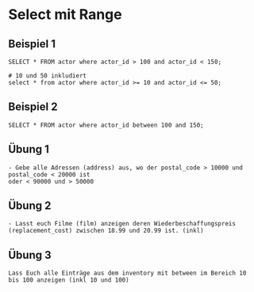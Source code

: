 # Select mit Range 

## Beispiel 1

```
SELECT * FROM actor where actor_id > 100 and actor_id < 150;

# 10 und 50 inkludiert
select * from actor where actor_id >= 10 and actor_id <= 50;
```

## Beispiel 2

```
SELECT * FROM actor where actor_id between 100 and 150;
```

## Übung 1

```
- Gebe alle Adressen (address) aus, wo der postal_code > 10000 und postal_code < 20000 ist 
oder < 90000 und > 50000 

```

## Übung 2

```
- Lasst euch Filme (film) anzeigen deren Wiederbeschaffungspreis (replacement_cost) zwischen 18.99 und 20.99 ist. (inkl) 

```

## Übung 3

```
Lass Euch alle Einträge aus dem inventory mit between im Bereich 10 bis 100 anzeigen (inkl 10 und 100) 


```
